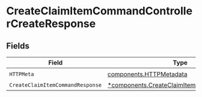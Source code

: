 # CreateClaimItemCommandControllerCreateResponse


## Fields

| Field                                                                                                   | Type                                                                                                    | Required                                                                                                | Description                                                                                             |
| ------------------------------------------------------------------------------------------------------- | ------------------------------------------------------------------------------------------------------- | ------------------------------------------------------------------------------------------------------- | ------------------------------------------------------------------------------------------------------- |
| `HTTPMeta`                                                                                              | [components.HTTPMetadata](../../models/components/httpmetadata.md)                                      | :heavy_check_mark:                                                                                      | N/A                                                                                                     |
| `CreateClaimItemCommandResponse`                                                                        | [*components.CreateClaimItemCommandResponse](../../models/components/createclaimitemcommandresponse.md) | :heavy_minus_sign:                                                                                      | N/A                                                                                                     |